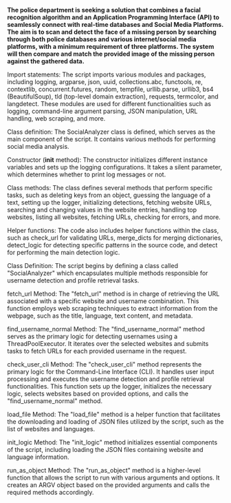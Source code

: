 **The police department is seeking a solution that combines a facial recognition algorithm and an Application Programming Interface (API) to seamlessly connect with real-time databases and Social Media Platforms. The aim is to scan and detect the face of a missing person by searching through both police databases and various internet/social media platforms, with a minimum requirement of three platforms. The system will then compare and match the provided image of the missing person against the gathered data.**

Import statements: The script imports various modules and packages, including logging, argparse, json, uuid, collections.abc, functools, re, contextlib, concurrent.futures, random, tempfile, urllib.parse, urllib3, bs4 (BeautifulSoup), tld (top-level domain extraction), requests, termcolor, and langdetect. These modules are used for different functionalities such as logging, command-line argument parsing, JSON manipulation, URL handling, web scraping, and more.

Class definition: The SocialAnalyzer class is defined, which serves as the main component of the script. It contains various methods for performing social media analysis.

Constructor (__init__ method): The constructor initializes different instance variables and sets up the logging configurations. It takes a silent parameter, which determines whether to print log messages or not.

Class methods: The class defines several methods that perform specific tasks, such as deleting keys from an object, guessing the language of a text, setting up the logger, initializing detections, fetching website URLs, searching and changing values in the website entries, handling top websites, listing all websites, fetching URLs, checking for errors, and more.

Helper functions: The code also includes helper functions within the class, such as check_url for validating URLs, merge_dicts for merging dictionaries, detect_logic for detecting specific patterns in the source code, and detect for performing the main detection logic.

Class Definition:
The script begins by defining a class called "SocialAnalyzer" which encapsulates multiple methods responsible for username detection and profile retrieval tasks.

fetch_url Method:
The "fetch_url" method is in charge of retrieving the URL associated with a specific website and username combination. This function employs web scraping techniques to extract information from the webpage, such as the title, language, text content, and metadata.

find_username_normal Method:
The "find_username_normal" method serves as the primary logic for detecting usernames using a ThreadPoolExecutor. It iterates over the selected websites and submits tasks to fetch URLs for each provided username in the request.

check_user_cli Method:
The "check_user_cli" method represents the primary logic for the Command-Line Interface (CLI). It handles user input processing and executes the username detection and profile retrieval functionalities. This function sets up the logger, initializes the necessary logic, selects websites based on provided options, and calls the "find_username_normal" method.

load_file Method:
The "load_file" method is a helper function that facilitates the downloading and loading of JSON files utilized by the script, such as the list of websites and languages.

init_logic Method:
The "init_logic" method initializes essential components of the script, including loading the JSON files containing website and language information.

run_as_object Method:
The "run_as_object" method is a higher-level function that allows the script to run with various arguments and options. It creates an ARGV object based on the provided arguments and calls the required methods accordingly.
